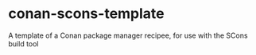 # conan-scons-template
A template of a Conan package manager recipee, for use with the SCons build tool
